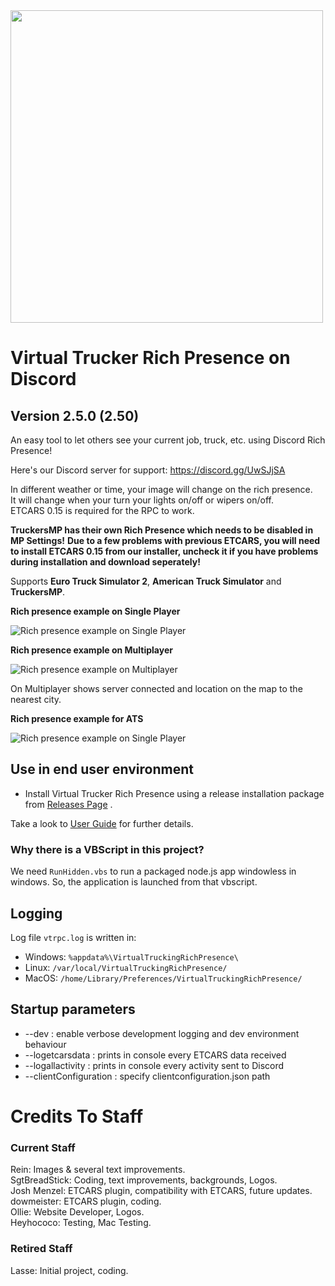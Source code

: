 <div>
    <img src="https://i.imgur.com/0KzG450.png" width="500px" />
</div>

# Virtual Trucker Rich Presence on Discord
## Version 2.5.0 (2.50)

An easy tool to let others see your current job, truck, etc. using Discord Rich Presence!  

Here's our Discord server for support: https://discord.gg/UwSJjSA  

In different weather or time, your image will change on the rich presence.  
It will change when your turn your lights on/off or wipers on/off.  
ETCARS 0.15  is required for the RPC to work.  

**TruckersMP has their own Rich Presence which needs to be disabled in MP Settings!**
**Due to a few problems with previous ETCARS, you will need to install ETCARS 0.15 from our installer, uncheck it if you have problems during installation and download seperately!**

Supports **Euro Truck Simulator 2**, **American Truck Simulator** and **TruckersMP**.

**Rich presence example on Single Player**

![Rich presence example on Single Player](https://i.imgur.com/3K03uix.png)

**Rich presence example on Multiplayer**

![Rich presence example on Multiplayer](https://i.imgur.com/vFODnAX.png)

On Multiplayer shows server connected and location on the map to the nearest city.

**Rich presence example for ATS**

![Rich presence example on Single Player](https://imgur.com/bQlN1M2.png)

## Use in end user environment

* Install Virtual Trucker Rich Presence using a release installation package from [Releases Page](https://github.com/VirtualTruckerRPC/Virtual-Trucker-Rich-Presence/releases) .

Take a look to [User Guide](UserGuide.md) for further details.

### Why there is a VBScript in this project?

We need `RunHidden.vbs` to run a packaged node.js app windowless in windows. So, the application is launched from that vbscript.

## Logging

Log file `vtrpc.log` is written in:

* Windows: `%appdata%\VirtualTruckingRichPresence\`
* Linux: `/var/local/VirtualTruckingRichPresence/`
* MacOS: `/home/Library/Preferences/VirtualTruckingRichPresence/`

## Startup parameters

* --dev : enable verbose development logging and dev environment behaviour
* --logetcarsdata : prints in console every ETCARS data received
* --logallactivity : prints in console every activity sent to Discord
* --clientConfiguration : specify clientconfiguration.json path

# Credits To Staff
### Current Staff
Rein: Images & several text improvements.   
SgtBreadStick: Coding, text improvements, backgrounds, Logos.  
Josh Menzel: ETCARS plugin, compatibility with ETCARS, future updates.  
dowmeister: ETCARS plugin, coding.  
Ollie: Website Developer, Logos.  
Heyhococo: Testing, Mac Testing.

### Retired Staff
Lasse: Initial project, coding. 